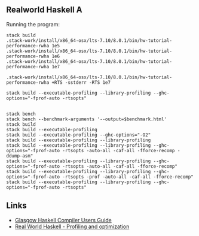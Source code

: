 ## Realworld Haskell A
Running the program:
```
stack build
.stack-work/install/x86_64-osx/lts-7.10/8.0.1/bin/hw-tutorial-performance-rwha 1e5
.stack-work/install/x86_64-osx/lts-7.10/8.0.1/bin/hw-tutorial-performance-rwha 1e6
.stack-work/install/x86_64-osx/lts-7.10/8.0.1/bin/hw-tutorial-performance-rwha 1e7

.stack-work/install/x86_64-osx/lts-7.10/8.0.1/bin/hw-tutorial-performance-rwha +RTS -sstderr -RTS 1e7

stack build --executable-profiling --library-profiling --ghc-options="-fprof-auto -rtsopts"


stack bench
stack bench --benchmark-arguments '--output=$benchmark.html'
stack build
stack build --executable-profiling
stack build --executable-profiling --ghc-options="-O2"
stack build --executable-profiling --library-profiling
stack build --executable-profiling --library-profiling --ghc-options="-fprof-auto -rtsopts -auto-all -caf-all -fforce-recomp -ddump-asm"
stack build --executable-profiling --library-profiling --ghc-options="-fprof-auto -rtsopts -auto-all -caf-all -fforce-recomp"
stack build --executable-profiling --library-profiling --ghc-options="-fprof-auto -rtsopts -prof -auto-all -caf-all -fforce-recomp"
stack build --executable-profiling --library-profiling --ghc-options="-fprof-auto -rtsopts"
```


## Links
* [Glasgow Haskell Compiler Users Guide](http://downloads.haskell.org/~ghc/8.0.1/docs/html/users_guide/profiling.html)
* [Real World Haskell - Profiling and optimization](http://book.realworldhaskell.org/read/profiling-and-optimization.html)
